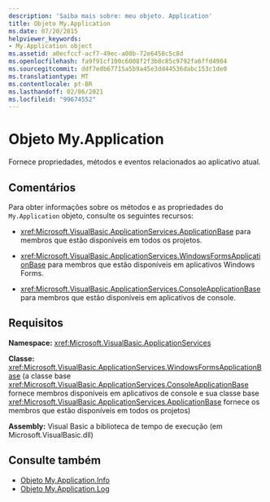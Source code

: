 ```yaml
---
description: 'Saiba mais sobre: meu objeto. Application'
title: Objeto My.Application
ms.date: 07/20/2015
helpviewer_keywords:
- My.Application object
ms.assetid: a0ecfccf-acf7-49ec-a08b-72e6458c5c8d
ms.openlocfilehash: fa9f91cf100c6008f2f3b8c85c9792fa6ffd4904
ms.sourcegitcommit: ddf7edb67715a5b9a45e3dd44536dabc153c1de0
ms.translationtype: MT
ms.contentlocale: pt-BR
ms.lasthandoff: 02/06/2021
ms.locfileid: "99674552"
---
```

# <a name="myapplication-object"></a>Objeto My.Application

Fornece propriedades, métodos e eventos relacionados ao aplicativo atual.  
  
## <a name="remarks"></a>Comentários  

 Para obter informações sobre os métodos e as propriedades do `My.Application` objeto, consulte os seguintes recursos:  
  
- <xref:Microsoft.VisualBasic.ApplicationServices.ApplicationBase> para membros que estão disponíveis em todos os projetos.  
  
- <xref:Microsoft.VisualBasic.ApplicationServices.WindowsFormsApplicationBase> para membros que estão disponíveis em aplicativos Windows Forms.  
  
- <xref:Microsoft.VisualBasic.ApplicationServices.ConsoleApplicationBase> para membros que estão disponíveis em aplicativos de console.  
  
## <a name="requirements"></a>Requisitos  

 **Namespace:** <xref:Microsoft.VisualBasic.ApplicationServices>  
  
 **Classe:** <xref:Microsoft.VisualBasic.ApplicationServices.WindowsFormsApplicationBase> (a classe base <xref:Microsoft.VisualBasic.ApplicationServices.ConsoleApplicationBase> fornece membros disponíveis em aplicativos de console e sua classe base <xref:Microsoft.VisualBasic.ApplicationServices.ApplicationBase> fornece os membros que estão disponíveis em todos os projetos)  
  
 **Assembly:** Visual Basic a biblioteca de tempo de execução (em Microsoft.VisualBasic.dll)  
  
## <a name="see-also"></a>Consulte também

- [Objeto My.Application.Info](my-application-info-object.md)
- [Objeto My.Application.Log](my-application-log-object.md)
